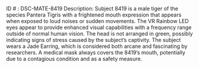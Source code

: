 ID # : DSC-MATE-8419
Description: Subject 8419 is a male tiger of the species Pantera Tigris with a frightened mouth expression that appears when exposed to loud noises or sudden movements. The VR Rainbow LED eyes appear to provide enhanced visual capabilities with a frequency range outside of normal human vision. The head is not arranged in green, possibly indicating signs of stress caused by the subject’s captivity. The subject wears a Jade Earring, which is considered both arcane and fascinating by researchers. A medical mask always covers the 8419’s mouth, potentially due to a contagious condition and as a safety measure.